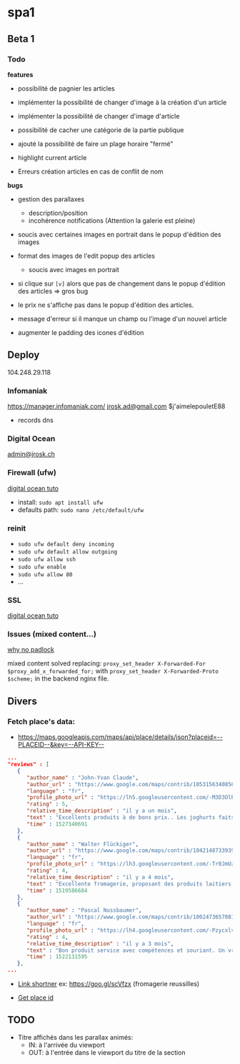 # spa1

## Beta 1
### Todo

**features**
* possibilité de pagnier les articles
* implémenter la possibilité de changer d'image à la création d'un article
* implémenter la possibilité de changer d'image d'article
* possibilité de cacher une catégorie de la partie publique 
* ajouté la possibilité de faire un plage horaire "fermé"

* highlight current article
* Erreurs création articles en cas de conflit de nom


**bugs**

* gestion des parallaxes
    * description/position
    * incohérence notifications (Attention la galerie est pleine)
   

* soucis avec certaines images en portrait dans le popup d'édition des images   

* format des images de l'edit popup des articles 
    * soucis avec images en portrait
    
* si clique sur `[v]` alors que pas de changement dans le popup d'édition des articles => gros bug

* le prix ne s'affiche pas dans le popup d'édition des articles.
* message d'erreur si il manque un champ ou l'image d'un nouvel article



* augmenter le padding des icones d'édition



## Deploy

104.248.29.118

### Infomaniak
https://manager.infomaniak.com/
jrosk.ad@gmail.com
$j'aimelepouletE88

* records dns


### Digital Ocean
admin@jrosk.ch



### Firewall (ufw)

[digital ocean tuto](https://www.digitalocean.com/community/tutorials/how-to-set-up-a-firewall-with-ufw-on-ubuntu-18-04)

* install: `sudo apt install ufw`
* defaults path: `sudo nano /etc/default/ufw`

### reinit
* `sudo ufw default deny incoming`
* `sudo ufw default allow outgoing`
* `sudo ufw allow ssh`
* `sudo ufw enable`
* `sudo ufw allow 80`
* ...


### SSL

[digital ocean tuto](https://www.digitalocean.com/community/tutorials/how-to-secure-nginx-with-let-s-encrypt-on-ubuntu-18-04)

### Issues (mixed content...)
[why no padlock](https://www.whynopadlock.com/)

mixed content solved replacing:
`proxy_set_header X-Forwarded-For $proxy_add_x_forwarded_for;`
with
`proxy_set_header X-Forwarded-Proto $scheme;`
in the backend nginx file.




## Divers

### Fetch place's data:
* https://maps.googleapis.com/maps/api/place/details/json?placeid=--PLACEID--&key=--API-KEY--

```json
...
"reviews" : [
   {
      "author_name" : "John-Yvan Claude",
      "author_url" : "https://www.google.com/maps/contrib/105315634085640240322/reviews",
      "language" : "fr",
      "profile_photo_url" : "https://lh5.googleusercontent.com/-M3D3OlbrhHE/AAAAAAAAAAI/AAAAAAAAAc0/D0xmijI0lCw/s128-c0x00000000-cc-rp-mo-ba5/photo.jpg",
      "rating" : 5,
      "relative_time_description" : "il y a un mois",
      "text" : "Excellents produits à de bons prix.. Les joghurts faits maison sont un délice. Et les fromages sont de très bonne qualité..",
      "time" : 1527340691
   },
   {
      "author_name" : "Walter Flückiger",
      "author_url" : "https://www.google.com/maps/contrib/104214873393919790937/reviews",
      "language" : "fr",
      "profile_photo_url" : "https://lh3.googleusercontent.com/-Tr0JmUzyrbs/AAAAAAAAAAI/AAAAAAAADkQ/PozxmyshQ-4/s128-c0x00000000-cc-rp-mo-ba5/photo.jpg",
      "rating" : 4,
      "relative_time_description" : "il y a 4 mois",
      "text" : "Excellente fromagerie, proposant des produits laitiers et fromagers régionaux. Le choix des produits est vraiment grand. Les prix sont relativement élevés. Mais en contrepartie, on obtient de la qualité. Attention, les samedis ou dimanches soir, il peut y avoir beaucoup d'attente à la coupe des fromages.",
      "time" : 1519586684
   },
   {
      "author_name" : "Pascal Nussbaumer",
      "author_url" : "https://www.google.com/maps/contrib/100247365708182543755/reviews",
      "language" : "fr",
      "profile_photo_url" : "https://lh4.googleusercontent.com/-Pzycxlvl_XM/AAAAAAAAAAI/AAAAAAAAAAA/AB6qoq183qirPyOmeYIo3ELaOg_Bv638HQ/s128-c0x00000000-cc-rp-mo-ba3/photo.jpg",
      "rating" : 4,
      "relative_time_description" : "il y a 3 mois",
      "text" : "Bon produit service avec compétences et souriant. Un vrai plaisir",
      "time" : 1522131595
   },
...
```


* [Link shortner](https://goo.gl/) ex: https://goo.gl/scVfzx (fromagerie reussilles)

* [Get place id](https://developers.google.com/maps/documentation/javascript/examples/places-placeid-finder)

## TODO
* Titre affichés dans les parallax animés:
  * IN: à l'arrivée du viewport
  * OUT: à l'entrée dans le viewport du titre de la section

